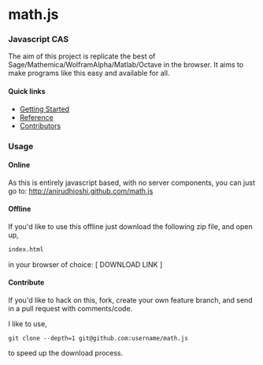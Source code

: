 math.js
=======

### Javascript CAS ###

The aim of this project is replicate the best of Sage/Mathemica/WolframAlpha/Matlab/Octave in the browser. It aims to make programs like this easy and available for all.

#### Quick links ####

  * [Getting Started](http://anirudhjoshi.github.com/math.js/tutorial.html)
  * [Reference](http://github.com/anirudhjoshi/math.js/wiki)
  * [Contributors](http://github.com/anirudhjoshi/math.js/contributors)

### Usage ###

#### Online ####

As this is entirely javascript based, with no server components, you can
just go to: http://anirudhjoshi.github.com/math.js

#### Offline ####

If you'd like to use this offline just download the following zip file,
and open up,

```html
index.html
```
in your browser of choice: [ DOWNLOAD LINK ]

#### Contribute ####

If you'd like to hack on this, fork, create your own feature branch, and send in a pull request with comments/code.

I like to use,

```
git clone --depth=1 git@github.com:username/math.js
```

to speed up the download process.

